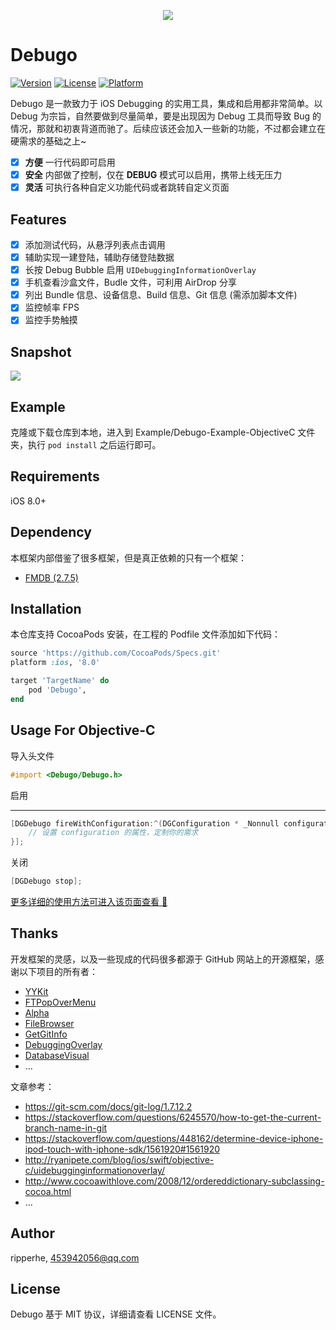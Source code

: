 
<p align="center">
  <img src="https://raw.githubusercontent.com/ripperhe/Debugo/master/docs/_media/debugo.png" />
</p>

# Debugo

[![Version](https://img.shields.io/cocoapods/v/Debugo.svg?style=flat)](https://cocoapods.org/pods/Debugo)
[![License](https://img.shields.io/cocoapods/l/Debugo.svg?style=flat)](https://cocoapods.org/pods/Debugo)
[![Platform](https://img.shields.io/cocoapods/p/Debugo.svg?style=flat)](https://cocoapods.org/pods/Debugo)

Debugo 是一款致力于 iOS Debugging 的实用工具，集成和启用都非常简单。以 Debug 为宗旨，自然要做到尽量简单，要是出现因为 Debug 工具而导致 Bug 的情况，那就和初衷背道而驰了。后续应该还会加入一些新的功能，不过都会建立在硬需求的基础之上~

- [x] **方便** 一行代码即可启用
- [x] **安全** 内部做了控制，仅在 **DEBUG** 模式可以启用，携带上线无压力
- [x] **灵活** 可执行各种自定义功能代码或者跳转自定义页面

## Features

- [x] 添加测试代码，从悬浮列表点击调用
- [x] 辅助实现一建登陆，辅助存储登陆数据
- [x] 长按 Debug Bubble 启用 `UIDebuggingInformationOverlay`
- [x] 手机查看沙盒文件，Budle 文件，可利用 AirDrop 分享
- [x] 列出 Bundle 信息、设备信息、Build 信息、Git 信息 (需添加脚本文件)
- [x] 监控帧率 FPS
- [x] 监控手势触摸

## Snapshot

![](https://raw.githubusercontent.com/ripperhe/Resource/master/20180930/debugo.gif)

## Example

克隆或下载仓库到本地，进入到 Example/Debugo-Example-ObjectiveC 文件夹，执行 `pod install` 之后运行即可。

## Requirements

iOS 8.0+

## Dependency

本框架内部借鉴了很多框架，但是真正依赖的只有一个框架：

* [FMDB (2.7.5)](https://github.com/ccgus/fmdb)

## Installation

本仓库支持 CocoaPods 安装，在工程的 Podfile 文件添加如下代码：

```ruby
source 'https://github.com/CocoaPods/Specs.git'
platform :ios, '8.0'

target 'TargetName' do
	pod 'Debugo',
end
```

## Usage For Objective-C

导入头文件

```objectivec
#import <Debugo/Debugo.h>
```

启用
****
```objectivec
[DGDebugo fireWithConfiguration:^(DGConfiguration * _Nonnull configuration) {
    // 设置 configuration 的属性，定制你的需求
}];
```

关闭

```objectivec
[DGDebugo stop];
```

[更多详细的使用方法可进入该页面查看 🚀](https://ripperhe.com/Debugo/#/Guide/quick-start)

## Thanks

开发框架的灵感，以及一些现成的代码很多都源于 GitHub 网站上的开源框架，感谢以下项目的所有者：

* [YYKit](https://github.com/ibireme/YYKit)
* [FTPopOverMenu](https://github.com/liufengting/FTPopOverMenu)
* [Alpha](https://github.com/Legoless/Alpha)
* [FileBrowser](https://github.com/marmelroy/FileBrowser)
* [GetGitInfo](https://github.com/y500/GetGitInfo)
* [DebuggingOverlay](https://gist.github.com/IMcD23/1fda47126429df43cc989d02c1c5e4a0)
* [DatabaseVisual](https://github.com/YanPengImp/DatabaseVisual)
* ...

文章参考：

* <https://git-scm.com/docs/git-log/1.7.12.2>
* <https://stackoverflow.com/questions/6245570/how-to-get-the-current-branch-name-in-git>
* <https://stackoverflow.com/questions/448162/determine-device-iphone-ipod-touch-with-iphone-sdk/1561920#1561920>
* <http://ryanipete.com/blog/ios/swift/objective-c/uidebugginginformationoverlay/>
* <http://www.cocoawithlove.com/2008/12/ordereddictionary-subclassing-cocoa.html>
* ...

## Author

ripperhe, 453942056@qq.com

## License

Debugo 基于 MIT 协议，详细请查看 LICENSE 文件。
